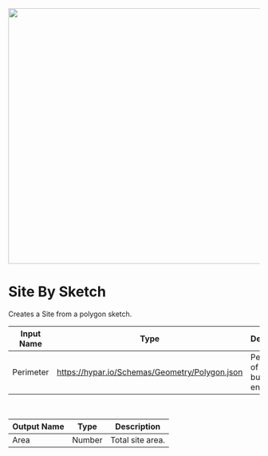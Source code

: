 <img src="preview.png" width="512">

# Site By Sketch

Creates a Site from a polygon sketch.

|Input Name|Type|Description|
|---|---|---|
|Perimeter|https://hypar.io/Schemas/Geometry/Polygon.json|Perimeter of the building envelope.|


<br>

|Output Name|Type|Description|
|---|---|---|
|Area|Number|Total site area.|

